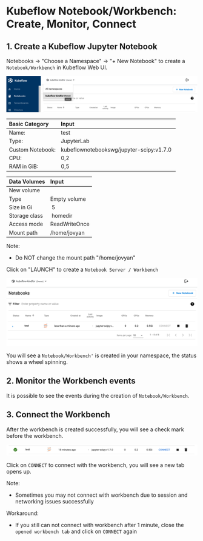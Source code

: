 # Kubeflow Notebook/Workbench: Create, Monitor, Connect

## 1. Create a Kubeflow Jupyter Notebook

Notebooks -> "Choose a Namespace" -> 
"+ New Notebook"  to create a `Notebook/Workbench` in Kubeflow Web UI.

![create workbench](./images/Notebook_choose_namespace.png)

| Basic Category | Input |
|:--- | :--- |
| Name: | test |
| Type: | JupyterLab |
| Custom Notebook: | kubeflownotebookswg/jupyter-scipy:v1.7.0 |
| CPU: | 0,2 |
| RAM in GiB: | 0,5 |

| Data Volumes | Input |
|:--- | :--- |
| New volume | |
| Type | Empty volume |
| Size in Gi | 5 |
| Storage class | homedir |
| Access mode | ReadWriteOnce |
| Mount path | /home/jovyan |

Note: 
* Do NOT change the mount path "/home/jovyan"

Click on "LAUNCH" to create a `Notebook Server / Workbench`

![Connect Workbench](./images/Notebook_connect_1.png)

You will see a `Notebook/Workbench'` is created in your namespace, the status shows a wheel spinning.

## 2. Monitor the Workbench events

It is possible to see the events during the creation of `Notebook/Workbench`.


## 3. Connect the Workbench 

After the workbench is created successfully, you will see a check mark before the workbench.

![workbench successfully created](./images/Notebook_created_successfully.png)

Click on `CONNECT` to connect with the workbench, you will see a new tab opens up.

Note:
* Sometimes you may not connect with workbench due to session and networking issues successfully

Workaround:
* If you still can not connect with workbench after 1 minute, close the `opened workbench tab` and click on `CONNECT` again